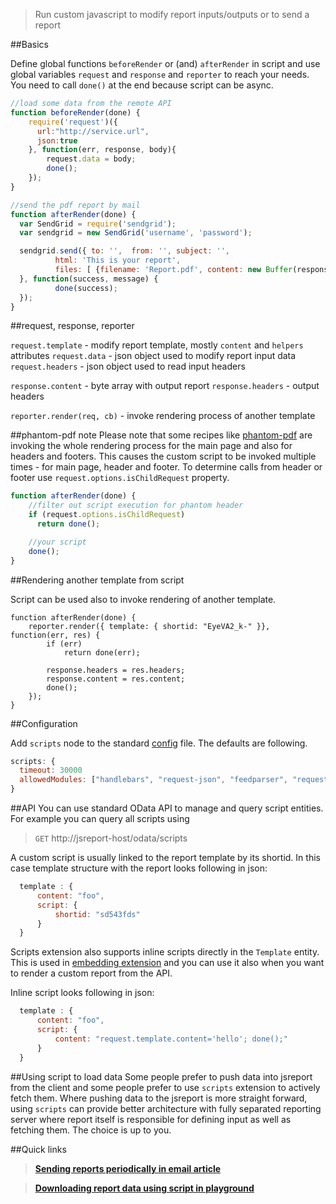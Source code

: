 > Run custom javascript to modify report inputs/outputs or to send a report

##Basics

Define global functions `beforeRender`  or (and) `afterRender` in script and use global variables `request` and `response` and `reporter` to reach your needs. You need to call `done()` at the end because script can be async. 

```js
//load some data from the remote API
function beforeRender(done) {
    require('request')({ 
      url:"http://service.url", 
      json:true 
    }, function(err, response, body){
        request.data = body;
        done();
    });
}

//send the pdf report by mail
function afterRender(done) {
  var SendGrid = require('sendgrid');
  var sendgrid = new SendGrid('username', 'password');

  sendgrid.send({ to: '',  from: '', subject: '',
          html: 'This is your report',
          files: [ {filename: 'Report.pdf', content: new Buffer(response.content) }]
  }, function(success, message) {          
          done(success);
  });
}
```

##request, response, reporter

`request.template` - modify report template, mostly `content` and `helpers` attributes
`request.data` - json object used to modify report input data
`request.headers` - json object used to read input headers

`response.content` - byte array with output report
`response.headers` - output headers

`reporter.render(req, cb)` - invoke rendering process of another template

##phantom-pdf note
Please note that some recipes like [phantom-pdf](/learn/phantom-pdf) are invoking the whole rendering process for the main page and also for headers and footers. This causes the custom script to be invoked multiple times - for main page, header and footer. To determine calls from header or footer use `request.options.isChildRequest` property.

```js
function afterRender(done) {
    //filter out script execution for phantom header
    if (request.options.isChildRequest)
      return done();

    //your script
    done();
}
```

##Rendering another template from script

Script can be used also to invoke rendering of another template. 
```
function afterRender(done) {
    reporter.render({ template: { shortid: "EyeVA2_k-" }}, function(err, res) {
        if (err)
            return done(err);
        
        response.headers = res.headers;
        response.content = res.content;
        done();
    });    
}
```

##Configuration

Add `scripts` node to the standard [config](https://github.com/jsreport/jsreport/blob/master/config.md) file. The defaults are following.
```js
scripts: {
  timeout: 30000
  allowedModules: ["handlebars", "request-json", "feedparser", "request", "underscore", "constants", "sendgrid"]
}
```

##API
You can use standard OData API to manage and query script entities. For example you can query all scripts using
> `GET` http://jsreport-host/odata/scripts

A custom script is usually linked to the report template by its shortid. In this case template structure with the report looks following in json:

```js
  template : {
	  content: "foo",
	  script: {
		  shortid: "sd543fds"		  
	  }
  }
```  

Scripts extension also supports inline scripts directly in the `Template` entity. This is used in [embedding extension](/learn/embedding) and you can use it also when you want to render a custom report from the API. 

Inline script looks following in json:

```js
  template : {
	  content: "foo",
	  script: {
		  content: "request.template.content='hello'; done();"		  
	  }
  }
```


##Using script to load data
Some people prefer to push data into jsreport from the client and some people prefer to use `scripts` extension to actively fetch them. Where pushing data to the jsreport is more straight forward, using `scripts` can provide better architecture with fully separated reporting server where report itself is responsible for defining input as well as fetching them. The choice is up to you. 


##Quick links
> **[Sending reports periodically in email article](http://jsreport.net/blog/sending-reports-periodically-in-email)**

> **[Downloading report data using script in playground](https://playground.jsreport.net/#/playground/lyWJuycgAc)**
